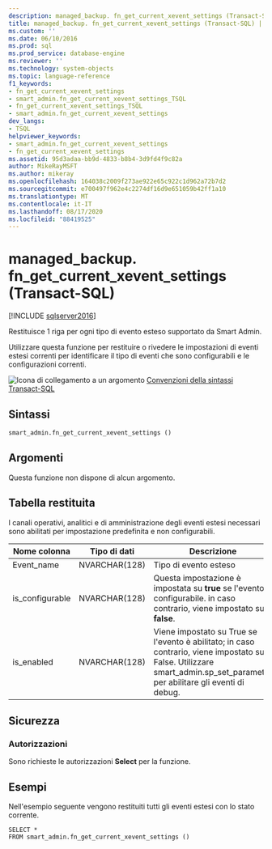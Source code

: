 ```yaml
---
description: managed_backup. fn_get_current_xevent_settings (Transact-SQL)
title: managed_backup. fn_get_current_xevent_settings (Transact-SQL) | Microsoft Docs
ms.custom: ''
ms.date: 06/10/2016
ms.prod: sql
ms.prod_service: database-engine
ms.reviewer: ''
ms.technology: system-objects
ms.topic: language-reference
f1_keywords:
- fn_get_current_xevent_settings
- smart_admin.fn_get_current_xevent_settings_TSQL
- fn_get_current_xevent_settings_TSQL
- smart_admin.fn_get_current_xevent_settings
dev_langs:
- TSQL
helpviewer_keywords:
- smart_admin.fn_get_current_xevent_settings
- fn_get_current_xevent_settings
ms.assetid: 95d3adaa-bb9d-4833-b8b4-3d9fd4f9c82a
author: MikeRayMSFT
ms.author: mikeray
ms.openlocfilehash: 164038c2009f273ae922e65c922c1d962a72b7d2
ms.sourcegitcommit: e700497f962e4c2274df16d9e651059b42ff1a10
ms.translationtype: MT
ms.contentlocale: it-IT
ms.lasthandoff: 08/17/2020
ms.locfileid: "88419525"
---
```

# <a name="managed_backupfn_get_current_xevent_settings-transact-sql"></a>managed_backup. fn_get_current_xevent_settings (Transact-SQL)
[!INCLUDE [sqlserver2016](../../includes/applies-to-version/sqlserver2016.md)]

  Restituisce 1 riga per ogni tipo di evento esteso supportato da Smart Admin.  
  
 Utilizzare questa funzione per restituire o rivedere le impostazioni di eventi estesi correnti per identificare il tipo di eventi che sono configurabili e le configurazioni correnti.  
  
 ![Icona di collegamento a un argomento](../../database-engine/configure-windows/media/topic-link.gif "Icona di collegamento a un argomento") [Convenzioni della sintassi Transact-SQL](../../t-sql/language-elements/transact-sql-syntax-conventions-transact-sql.md)  
  
## <a name="syntax"></a>Sintassi  
  
```sql  
smart_admin.fn_get_current_xevent_settings ()   
```  
  
##  <a name="arguments"></a><a name="Arguments"></a> Argomenti  
 Questa funzione non dispone di alcun argomento.  
  
## <a name="table-returned"></a>Tabella restituita  
 I canali operativi, analitici e di amministrazione degli eventi estesi necessari sono abilitati per impostazione predefinita e non configurabili.  
  
|Nome colonna|Tipo di dati|Descrizione|  
|-----------------|---------------|-----------------|  
|Event_name|NVARCHAR(128)|Tipo di evento esteso|  
|is_configurable|NVARCHAR(128)|Questa impostazione è impostata su **true** se l'evento è configurabile. in caso contrario, viene impostato su **false**.|  
|is_enabled|NVARCHAR(128)|Viene impostato su True se l'evento è abilitato; in caso contrario, viene impostato su False. Utilizzare smart_admin.sp_set_parameter per abilitare gli eventi di debug.|  
  
## <a name="security"></a>Sicurezza  
  
### <a name="permissions"></a>Autorizzazioni  
 Sono richieste le autorizzazioni **Select** per la funzione.  
  
## <a name="examples"></a>Esempi  
 Nell'esempio seguente vengono restituiti tutti gli eventi estesi con lo stato corrente.  
  
```  
SELECT *   
FROM smart_admin.fn_get_current_xevent_settings ()  
  
```  
  
  
